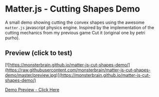 # Matter.js - Cutting Shapes Demo

A small demo showing cutting the convex shapes using the awesome `matter.js` javascript physics engine. Inspired by the implementation of the cutting mechanics from my previous game Cut it (original one by petri purho).

## Preview (click to test)

[![https://monsterbrain.github.io/matter-js-cut-shapes-demo/](https://raw.githubusercontent.com/monsterbrain/matter-js-cut-shapes-demo/master/preview.jpg)](https://monsterbrain.github.io/matter-js-cut-shapes-demo/)

[Demo Preview - Click Here](https://monsterbrain.github.io/matter-js-cut-shapes-demo/)
